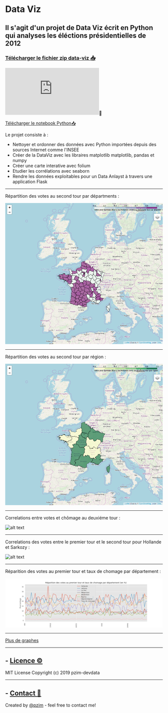 # Data Viz
## Il s'agit d'un projet de Data Viz écrit en Python qui analyses les éléctions présidentielles de 2012
### [Télécharger le fichier zip data-viz :inbox_tray:](https://github.com/pzim-devdata/DATA-developer/releases/download/V1.0.0/data-viz.zip)

![Consulter le notebook Python](https://github.com/pzim-devdata/DATA-developer/blob/master/data-viz/Projet%20%C3%A9l%C3%A9ctions.pdf):blue_book:

[Télécharger le notebook Python:inbox_tray:](https://github.com/pzim-devdata/DATA-developer/raw/master/data-viz/Projet%20%C3%A9l%C3%A9ctions.pdf)


Le projet consiste à :

- Nettoyer et ordonner des données avec Python importées depuis des sources Internet comme l'INSEE
- Créer de la DataViz avec les libraires matplotlib matplotlib, pandas et numpy
- Créer une carte interative avec folium
- Etudier les corrélations avec seaborn
- Rendre les données exploitables pour un Data Anlayst à travers une application Flask


----------------------------------

Répartition des votes au second tour par départments :

![alt text](https://github.com/pzim-devdata/DATA-developer/blob/master/data-viz/static/Repartition%20votes%20deuxieme%20tour.png)

----------------------------------

Répartition des votes au second tour par région :

![alt text](https://github.com/pzim-devdata/DATA-developer/blob/master/data-viz/static/Repartition%20votes%20deuxieme%20tour%20region.png)

----------------------------------

Correlations entre votes et chômage au deuxiéme tour :

![alt text](https://github.com/pzim-devdata/DATA-developer/blob/master/data-viz/static/Correlations%20entre%20votes%20et%20ch%C3%B4mage%20deuxieme%20tour.png)

----------------------------------

Correlations des votes entre le premier tour et le second tour pour Hollande et Sarkozy :

![alt text](https://github.com/pzim-devdata/DATA-developer/blob/master/data-viz/static/Corr%C3%A9lation%20des%20votes%20entre%20le%20premier%20tour%20et%20le%20second%20tour%20pour%20Hollande%20et%20Sarkozy.png)

----------------------------------

Réparition des votes au premier tour et taux de chomage par département :

![alt text](https://github.com/pzim-devdata/DATA-developer/blob/master/data-viz/static/R%C3%A9parition%20des%20votes%20au%20premier%20tour%20et%20taux%20de%20chomage%20par%20d%C3%A9partement%20(en%20_).png)

----------------------------------

[Plus de graphes](https://github.com/pzim-devdata/DATA-developer/tree/master/data-viz/static)


--------------------------------------------

## - [Licence :copyright:](https://github.com/pzim-devdata/DATA-developer/raw/master/LICENSE)
MIT License
Copyright (c) 2019 pzim-devdata

--------------------------------------------

## - [Contact :email:](mailto:pizim@posteo.net?subject=Contact%20from%20Github)
Created by [@pzim](https://www.pzim.fr/) - feel free to contact me!







